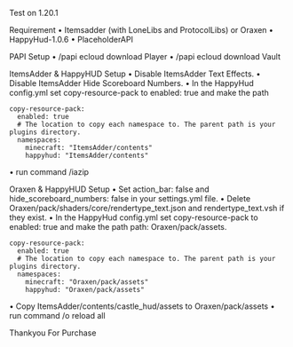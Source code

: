 Test on 1.20.1

Requirement
  • Itemsadder (with LoneLibs and ProtocolLibs) or Oraxen
  • HappyHud-1.0.6
  • PlaceholderAPI


PAPI Setup
  • /papi ecloud download Player
  • /papi ecloud download Vault

ItemsAdder & HappyHUD Setup
  • Disable ItemsAdder Text Effects.
  • Disable ItemsAdder Hide Scoreboard Numbers.
  • In the HappyHud config.yml set copy-resource-pack to enabled: true and make the path

    copy-resource-pack:
      enabled: true
      # The location to copy each namespace to. The parent path is your plugins directory.
      namespaces:
        minecraft: "ItemsAdder/contents"
        happyhud: "ItemsAdder/contents"
  • run command /iazip

Oraxen & HappyHUD Setup
  • Set action_bar: false and hide_scoreboard_numbers: false in your settings.yml file.
  • Delete Oraxen/pack/shaders/core/rendertype_text.json and rendertype_text.vsh if they exist.
  • In the HappyHud config.yml set copy-resource-pack to enabled: true and make the path path: Oraxen/pack/assets.

    copy-resource-pack:
      enabled: true
      # The location to copy each namespace to. The parent path is your plugins directory.
      namespaces:
        minecraft: "Oraxen/pack/assets"
        happyhud: "Oraxen/pack/assets"

  • Copy ItemsAdder/contents/castle_hud/assets to Oraxen/pack/assets
  • run command /o reload all


Thankyou For Purchase
